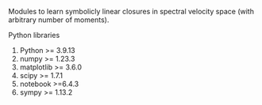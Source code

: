 Modules to learn symbolicly linear closures in spectral velocity space (with arbitrary number of moments).

Python libraries 
1. Python >= 3.9.13
2. numpy >= 1.23.3
3. matplotlib >= 3.6.0
4. scipy >= 1.7.1
5. notebook >=6.4.3
6. sympy >= 1.13.2